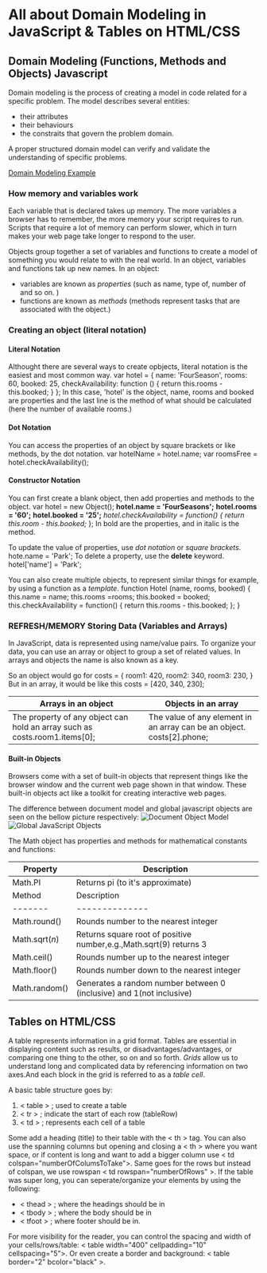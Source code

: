 # All about Domain Modeling in JavaScript & Tables on HTML/CSS

## Domain Modeling (Functions, Methods and Objects) Javascript

Domain modeling is the process of creating a model in code related for a specific problem. The model describes several entities:

- their attributes
- their behaviours
- the constraits that govern the problem domain.

A proper structured domain model can verify and validate the understanding of specific problems.

[Domain Modeling Example](https://github.com/codefellows/domain_modeling#domain-modeling)

### How memory and variables work

Each variable that is declared takes up memory. The more variables a browser has to remember, the more memory your script requires to run. Scripts that require a lot of memory can perform slower, which in turn makes your web page take longer to respond to the user.

Objects group together a set of variables and functions to create a model of something you would relate to with the real world.  In an object, variables and functions tak up new names. In an object:

- variables are known as *properties* (such as name, type of, number of and so on. )
- functions are known as *methods* (methods represent tasks that are associated with the object.)

### Creating an object (literal notation)

#### Literal Notation

Althought there are several ways to create opbjects, literal notation is the easiest and most common way.
var hotel = {
    name: 'FourSeason',
    rooms: 60,
    booked: 25,
    checkAvailability: function () {
        return this.rooms - this.booked;
    }
};
In this case, 'hotel' is the object, name, rooms and booked are properties and the last line is the method of what should be calculated (here the number of available rooms.)

#### Dot Notation

You can access the properties of an object by square brackets or like methods, by the dot notation.
var hotelName = hotel.name;
var roomsFree = hotel.checkAvailability();

#### Constructor Notation

You can first create a blank object, then add properties and methods to the object.
var hotel =  new Object();
**hotel.name = 'FourSeasons';**
**hotel.rooms = '60';**
**hotel.booked = '25';**
*hotel.checkAvailability = function() {*
    *return this.room - this.booked;*
};
In bold are the properties, and in italic is the method.

To update the value of properties, use *dot notation* or *square brackets*.
hote.name = 'Park';
To delete a property, use the **delete** keyword.
hotel['name'] = 'Park';

You can also create multiple objects, to represent similar things for example, by using a function as a *template*.
function Hotel (name, rooms, booked) {  
this.name = name;
this.rooms =rooms;
this.booked = booked;
this.checkAvailability = function() {
return this.rooms - this.booked;
};
}

### REFRESH/MEMORY Storing Data (Variables and Arrays)

In JavaScript, data is represented using name/value pairs.
To organize your data, you can use an array or object to group a set of related values. In arrays and objects the name is also known as a key.

So an object would go for
costs = {
    room1: 420,
    room2: 340,
    room3: 230,
}
But in an array, it would be like this
costs = [420, 340, 230];

Arrays in an object | Objects in an array
--------------------|---------------------
The property of any object can hold an array such as costs.room1.items[0]; | The value of any element in an array can be an object. costs[2].phone;

#### Built-in Objects

Browsers come with a set of built-in objects that represent things like the browser window and the current web page shown in that window. These built-in objects act like a toolkit for creating interactive web pages.

The difference between document model and global javascript objects are seen on the bellow picture respectively:
![Document Object Model](https://static.javatpoint.com/images/javascript/dom.jpg)
![Global JavaScript Objects](https://i.stack.imgur.com/qG4DR.png)

The Math object has properties and methods for mathematical constants and functions:

Property | Description
----------|-------------
Math.PI | Returns pi (to it's approximate)
Method | Description
-------|--------------
Math.round() | Rounds number to the nearest integer
Math.sqrt(*n*) | Returns square root of positive number,e.g.,Math.sqrt(9) returns 3
Math.ceil() | Rounds number up to the nearest integer
Math.floor() | Rounds number down to the nearest integer
Math.random() | Generates a random number between 0 (inclusive) and 1(not inclusive)

## Tables on HTML/CSS

A table represents information in a grid format. Tables are essential in displaying content such as results, or disadvantages/advantages, or comparing one thing to the other, so on and so forth. *Grids* allow us to understand long and complicated data by referencing information on two axes.And each block in the grid is referred to as a *table cell*.

A basic table structure goes by:

1. < table > ; used to create a table
2. < tr > ; indicate the start of each row (tableRow)
3. < td > ; represents each cell of a table

Some add a heading (title) to their table with the < th > tag. You can also use the spanning columns but opening and closing a < th > where you want space, or if content is long and want to add a bigger column use < td colspan="numberOfColumsToTake">. Same goes for the rows but instead of colspan, we use rowspan < td rowspan="numberOfRows" >. If the table was super long, you can seperate/organize your elements by using the following:

- < thead > ; where the headings should be in
- < tbody > ; where the body should be in
- < tfoot > ; where footer should be in.

For more visibility for the reader, you can control the spacing and width of your cells/rows/table: < table width="400" cellpadding="10" cellspacing="5">. Or even create a border and background: < table border="2" bcolor="black" >.
